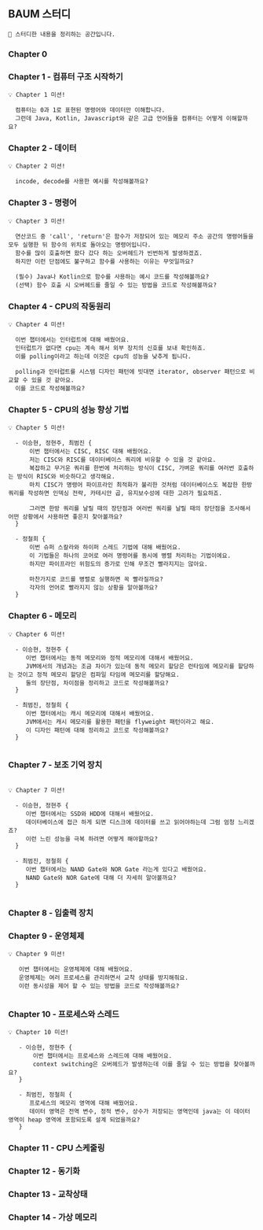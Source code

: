 ## BAUM 스터디

```
👋 스터디한 내용을 정리하는 공간입니다.
```

### Chapter 0

### Chapter 1 - 컴퓨터 구조 시작하기

```
💡 Chapter 1 미션!

  컴퓨터는 0과 1로 표현된 명령어와 데이터만 이해합니다.
  그런데 Java, Kotlin, Javascript와 같은 고급 언어들을 컴퓨터는 어떻게 이해할까요?
```

### Chapter 2 - 데이터

```
💡 Chapter 2 미션!

  incode, decode를 사용한 예시를 작성해볼까요?
```

### Chapter 3 - 명령어

```
💡 Chapter 3 미션!

  연산코드 중 'call', 'return'은 함수가 저장되어 있는 메모리 주소 공간의 명령어들을 모두 실행한 뒤 함수의 위치로 돌아오는 명령어입니다.
  함수를 많이 호출하면 왔다 갔다 하는 오버헤드가 빈번하게 발생하겠죠.
  하지만 이런 단점에도 불구하고 함수를 사용하는 이유는 무엇일까요?
  
  (필수) Java나 Kotlin으로 함수를 사용하는 예시 코드를 작성해볼까요? 
  (선택) 함수 호출 시 오버헤드를 줄일 수 있는 방법을 코드로 작성해볼까요? 
```

### Chapter 4 - CPU의 작동원리

```
💡 Chapter 4 미션!

  이번 챕터에서는 인터럽트에 대해 배웠어요. 
  인터럽트가 없다면 cpu는 계속 해서 외부 장치의 신호를 보내 확인하죠.
  이를 polling이라고 하는데 이것은 cpu의 성능을 낮추게 됩니다.
  
  polling과 인터럽트를 시스템 디자인 패턴에 빗대면 iterator, observer 패턴으로 비교할 수 있을 것 같아요.
  이를 코드로 작성해볼까요?
```

### Chapter 5 - CPU의 성능 향상 기법
```
💡 Chapter 5 미션!

  - 이승현, 정현주, 최범진 {
      이번 챕터에서는 CISC, RISC 대해 배웠어요.
      저는 CISC와 RISC를 데이터베이스 쿼리에 비유할 수 있을 것 같아요.
      복잡하고 무거운 쿼리를 한번에 처리하는 방식이 CISC, 가벼운 쿼리를 여러번 호출하는 방식이 RISC와 비슷하다고 생각해요.
      마치 CISC가 명령어 파이프라인 최적화가 불리한 것처럼 데이터베이스도 복잡한 한방 쿼리를 작성하면 인덱싱 전략, 카테시안 곱, 유지보수성에 대한 고려가 필요하죠.
    
      그러면 한방 쿼리를 날릴 때의 장단점과 여러번 쿼리를 날릴 때의 장단점을 조사해서 어떤 상황에서 사용하면 좋은지 찾아볼까요?
  }
  
  - 정철희 {
      이번 슈퍼 스칼라와 하이퍼 스레드 기법에 대해 배웠어요.
      이 기법들은 하나의 코어로 여러 명령어를 동시에 병렬 처리하는 기법이에요.
      하지만 파이프라인 위험도의 증가로 인해 무조건 빨라지지는 않아요.
      
      마찬가지로 코드를 병렬로 실행하면 꼭 빨라질까요?
      각자의 언어로 빨라지지 않는 상황을 알아볼까요?
  }
```

### Chapter 6 - 메모리

``` 
💡 Chapter 6 미션!

  - 이승현, 정현주 {
     이번 챕터에서는 동적 메모리와 정적 메모리에 대해서 배웠어요.
     JVM에서의 개념과는 조금 차이가 있는데 동적 메모리 할당은 런타임에 메모리를 할당하는 것이고 정적 메모리 할당은 컴파일 타임에 메모리를 할당해요.
     둘의 장단점, 차이점을 정리하고 코드로 작성해볼까요?
  }
  
  - 최범진, 정철희 {
     이번 챕터에서는 캐시 메모리에 대해서 배웠어요.
     JVM에서는 캐시 메모리를 활용한 패턴을 flyweight 패턴이라고 해요.
     이 디자인 패턴에 대해 정리하고 코드로 작성해볼까요?
  }
  
```

### Chapter 7 - 보조 기억 장치

```

💡 Chapter 7 미션!
  
  - 이승현, 정현주 {
     이번 챕터에서는 SSD와 HDD에 대해서 배웠어요.
     데이터베이스에 접근 하게 되면 디스크에 데이터를 쓰고 읽어야하는데 그럼 엄청 느리겠죠?
     이런 느린 성능을 극복 하려면 어떻게 해야할까요?
  }
  
  - 최범진, 정철희 {
     이번 챕터에서는 NAND Gate와 NOR Gate 라는게 있다고 배웠어요.
     NAND Gate와 NOR Gate에 대해 더 자세히 알아볼까요?
  }
  
```

### Chapter 8 - 입출력 장치

### Chapter 9 - 운영체제

```
💡 Chapter 9 미션!

   이번 챕터에서는 운영체제에 대해 배웠어요.
   운영체제는 여러 프로세스를 관리하면서 교착 상태를 방지해줘요.
   이런 동시성을 제어 할 수 있는 방법을 코드로 작성해볼까요?  
    
```

### Chapter 10 - 프로세스와 스레드

```
💡 Chapter 10 미션!

   - 이승현, 정현주 {
       이번 챕터에서는 프로세스와 스레드에 대해 배웠어요.
       context switching은 오버헤드가 발생하는데 이를 줄일 수 있는 방법을 찾아볼까요?
   }
   
   - 최범진, 정철희 {
      프로세스의 메모리 영역에 대해 배웠어요.
      데이터 영역은 전역 변수, 정적 변수, 상수가 저장되는 영역인데 java는 이 데이터 영역이 heap 영역에 포함되도록 설계 되었을까요?
   }
```

### Chapter 11 - CPU 스케줄링

### Chapter 12 - 동기화

### Chapter 13 - 교착상태

### Chapter 14 - 가상 메모리
